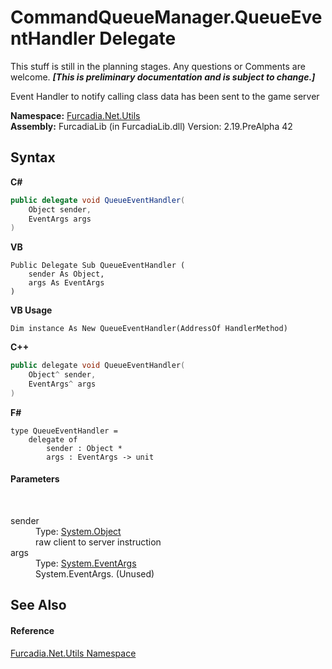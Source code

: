 # CommandQueueManager.QueueEventHandler Delegate
This stuff is still in the planning stages. Any questions or Comments are welcome. _**\[This is preliminary documentation and is subject to change.\]**_

Event Handler to notify calling class data has been sent to the game server

**Namespace:**&nbsp;<a href="N_Furcadia_Net_Utils">Furcadia.Net.Utils</a><br />**Assembly:**&nbsp;FurcadiaLib (in FurcadiaLib.dll) Version: 2.19.PreAlpha 42

## Syntax

**C#**<br />
``` C#
public delegate void QueueEventHandler(
	Object sender,
	EventArgs args
)
```

**VB**<br />
``` VB
Public Delegate Sub QueueEventHandler ( 
	sender As Object,
	args As EventArgs
)
```

**VB Usage**<br />
``` VB Usage
Dim instance As New QueueEventHandler(AddressOf HandlerMethod)
```

**C++**<br />
``` C++
public delegate void QueueEventHandler(
	Object^ sender, 
	EventArgs^ args
)
```

**F#**<br />
``` F#
type QueueEventHandler = 
    delegate of 
        sender : Object * 
        args : EventArgs -> unit
```


#### Parameters
&nbsp;<dl><dt>sender</dt><dd>Type: <a href="http://msdn2.microsoft.com/en-us/library/e5kfa45b" target="_blank">System.Object</a><br />raw client to server instruction</dd><dt>args</dt><dd>Type: <a href="http://msdn2.microsoft.com/en-us/library/118wxtk3" target="_blank">System.EventArgs</a><br />System.EventArgs. (Unused)</dd></dl>

## See Also


#### Reference
<a href="N_Furcadia_Net_Utils">Furcadia.Net.Utils Namespace</a><br />